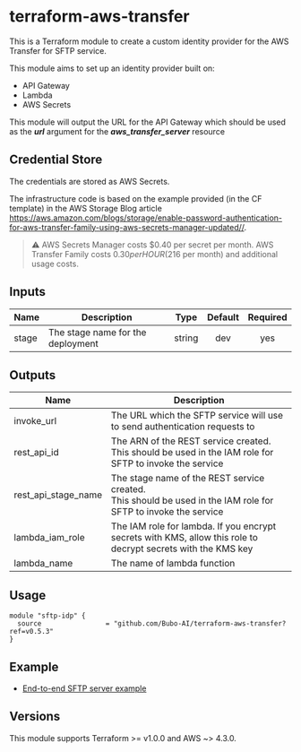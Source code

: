 # terraform-aws-transfer

This is a Terraform module to create a custom identity provider for the AWS Transfer for SFTP service.

This module aims to set up an identity provider built on:

- API Gateway
- Lambda
- AWS Secrets

This module will output the URL for the API Gateway which should be used as the **_url_** argument for the **_aws_transfer_server_** resource

## Credential Store

The credentials are stored as AWS Secrets.

The infrastructure code is based on the example provided (in the CF template) in the AWS Storage Blog article
https://aws.amazon.com/blogs/storage/enable-password-authentication-for-aws-transfer-family-using-aws-secrets-manager-updated//.

> ⚠️ AWS Secrets Manager costs $0.40 per secret per month. AWS Transfer Family costs $0.30 per HOUR ($216 per month) and additional usage costs.

## Inputs

| Name  | Description                       |  Type  | Default | Required |
| ----- | --------------------------------- | :----: | :-----: | :------: |
| stage | The stage name for the deployment | string |   dev   |   yes    |

## Outputs

| Name                | Description                                                                                                         |
| ------------------- | ------------------------------------------------------------------------------------------------------------------- |
| invoke_url          | The URL which the SFTP service will use to send authentication requests to                                          |
| rest_api_id         | The ARN of the REST service created. <br>This should be used in the IAM role for SFTP to invoke the service         |
| rest_api_stage_name | The stage name of the REST service created. <br> This should be used in the IAM role for SFTP to invoke the service |
| lambda_iam_role     | The IAM role for lambda. If you encrypt secrets with KMS, allow this role to decrypt secrets with the KMS key       |
| lambda_name         | The name of lambda function                                                                                         |

## Usage

```hcl
module "sftp-idp" {
  source                = "github.com/Bubo-AI/terraform-aws-transfer?ref=v0.5.3"
}
```

## Example

- [End-to-end SFTP server example](https://github.com/Bubo-AI/terraform-aws-transfer/tree/master/examples/public-secrets)

## Versions

This module supports Terraform >= v1.0.0 and AWS ~> 4.3.0.
